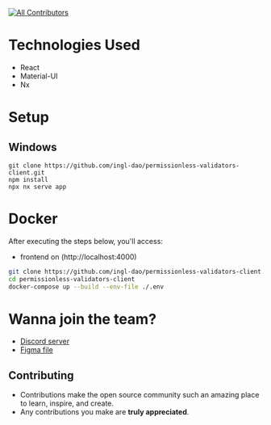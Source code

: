 <!-- ALL-CONTRIBUTORS-BADGE:START - Do not remove or modify this section -->
[![All Contributors](https://img.shields.io/badge/all_contributors-4-red.svg?style=flat-square)](#contributors-)
<!-- ALL-CONTRIBUTORS-BADGE:END -->

# Technologies Used

- React
- Material-UI
- Nx

<!-- # Features

- Developer dashboard
- School default UI
- Bootstrap school by importing class halls, teachers, classrooms, subjects, students
- School secretary dashboard
- Timetable generation
- Teacher timetable
- Student timetable
- API subscription through Binance -->

# Setup

## Windows

```
git clone https://github.com/ingl-dao/permissionless-validators-client.git
npm install
npx nx serve app
```
<!-- create a .env file following the .env.skeleton -->

# Docker

After executing the steps below, you'll access: 

- frontend on (http://localhost:4000)

```bash
git clone https://github.com/ingl-dao/permissionless-validators-client.git
cd permissionless-validators-client
docker-compose up --build --env-file ./.env
```
<!-- create a .env file following the .env.skeleton -->


# Wanna join the team?

- [Discord server](https://discord.gg/Np5FwgFEFe)
- [Figma file](https://www.figma.com/file/Bn2T905W8Zo4uHPjSEyvpx/Ingl.io?node-id=518%3A2&t=3EIUM0ds0N4NEDx0-1)


##  Contributing

- Contributions make the open source community such an amazing place to learn, inspire, and create.
- Any contributions you make are **truly appreciated**.
